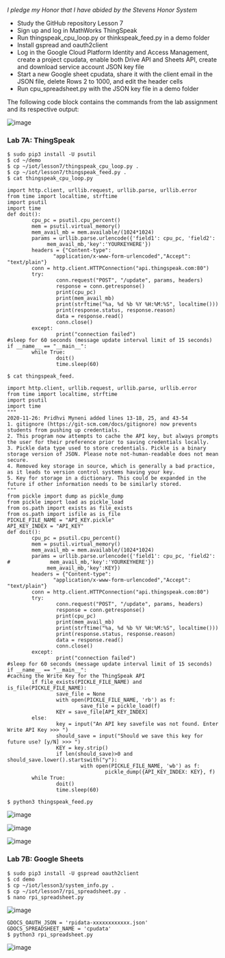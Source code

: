 *I pledge my Honor that I have abided by the Stevens Honor System*

- Study the GitHub repository Lesson 7
- Sign up and log in MathWorks ThingSpeak
- Run thingspeak_cpu_loop.py or thinkspeak_feed.py in a demo folder
- Install gspread and oauth2client
- Log in the Google Cloud Platform Identity and Access Management, create a project cpudata, enable both Drive API and Sheets API, create and download service account JSON key file
- Start a new Google sheet cpudata, share it with the client email in the JSON file, delete Rows 2 to 1000, and edit the header cells
- Run cpu_spreadsheet.py with the JSON key file in a demo folder


The following code block contains the commands from the lab assignment and its respective output:

![image](https://github.com/nicomcd/Engineering-Design-VI/assets/35404943/b0d80f1b-04da-4ee8-a038-ab6a10214170)


### Lab 7A: ThingSpeak
```
$ sudo pip3 install -U psutil
$ cd ~/demo
$ cp ~/iot/lesson7/thingspeak_cpu_loop.py .
$ cp ~/iot/lesson7/thingspeak_feed.py .
$ cat thingspeak_cpu_loop.py

import http.client, urllib.request, urllib.parse, urllib.error
from time import localtime, strftime
import psutil
import time
def doit():
        cpu_pc = psutil.cpu_percent()
        mem = psutil.virtual_memory()
        mem_avail_mb = mem.available/(1024*1024)
        params = urllib.parse.urlencode({'field1': cpu_pc, 'field2':
             mem_avail_mb,'key':'YOURKEYHERE'})
        headers = {"Content-type":
               "application/x-www-form-urlencoded","Accept": "text/plain"}
        conn = http.client.HTTPConnection("api.thingspeak.com:80")
        try:
                conn.request("POST", "/update", params, headers)
                response = conn.getresponse()
                print(cpu_pc)
                print(mem_avail_mb)
                print(strftime("%a, %d %b %Y %H:%M:%S", localtime()))
                print(response.status, response.reason)
                data = response.read()
                conn.close()
        except:
                print("connection failed")
#sleep for 60 seconds (message update interval limit of 15 seconds)
if __name__ == "__main__":
        while True:
                doit()
                time.sleep(60)

$ cat thingspeak_feed.

import http.client, urllib.request, urllib.parse, urllib.error
from time import localtime, strftime
import psutil
import time
"""
2020-11-26: Pridhvi Myneni added lines 13-18, 25, and 43-54
1. gitignore (https://git-scm.com/docs/gitignore) now prevents students from pushing up credentials.
2. This program now attempts to cache the API key, but always prompts the user for their preference prior to saving credentials locally.
3. Pickle data type used to store credentials. Pickle is a binary storage version of JSON. Please note not-human-readable does not mean secure.
4. Removed key storage in source, which is generally a bad practice, as it leads to version control systems having your key.
5. Key for storage in a dictionary. This could be expanded in the future if other information needs to be similarly stored.
"""
from pickle import dump as pickle_dump
from pickle import load as pickle_load
from os.path import exists as file_exists
from os.path import isfile as is_file
PICKLE_FILE_NAME = "API_KEY.pickle"
API_KEY_INDEX = "API_KEY"
def doit():
        cpu_pc = psutil.cpu_percent()
        mem = psutil.virtual_memory()
        mem_avail_mb = mem.available/(1024*1024)
        params = urllib.parse.urlencode({'field1': cpu_pc, 'field2':
#             mem_avail_mb,'key':'YOURKEYHERE'})
             mem_avail_mb,'key':KEY})
        headers = {"Content-type":
               "application/x-www-form-urlencoded","Accept": "text/plain"}
        conn = http.client.HTTPConnection("api.thingspeak.com:80")
        try:
                conn.request("POST", "/update", params, headers)
                response = conn.getresponse()
                print(cpu_pc)
                print(mem_avail_mb)
                print(strftime("%a, %d %b %Y %H:%M:%S", localtime()))
                print(response.status, response.reason)
                data = response.read()
                conn.close()
        except:
                print("connection failed")
#sleep for 60 seconds (message update interval limit of 15 seconds)
if __name__ == "__main__":
#caching the Write Key for the ThingSpeak API
        if file_exists(PICKLE_FILE_NAME) and is_file(PICKLE_FILE_NAME):
                save_file = None
                with open(PICKLE_FILE_NAME, 'rb') as f:
                        save_file = pickle_load(f)
                KEY = save_file[API_KEY_INDEX]
        else:
                key = input("An API key savefile was not found. Enter Write API Key >>> ")
                should_save = input("Should we save this key for future use? [y/N] >>> ")
                KEY = key.strip()
                if len(should_save)>0 and should_save.lower().startswith("y"):
                        with open(PICKLE_FILE_NAME, 'wb') as f:
                                pickle_dump({API_KEY_INDEX: KEY}, f)
        while True:
                doit()
                time.sleep(60)

$ python3 thingspeak_feed.py
```
![image](https://github.com/nicomcd/Engineering-Design-VI/assets/35404943/f65dd161-6a08-43f3-8a47-811f29af3e6e)

![image](https://github.com/nicomcd/Engineering-Design-VI/assets/35404943/2cb636be-741a-4456-beea-284f9659ca48)

![image](https://github.com/nicomcd/Engineering-Design-VI/assets/35404943/e1e0149a-56c3-4628-a890-decb4b8ec676)


### Lab 7B: Google Sheets
```
$ sudo pip3 install -U gspread oauth2client
$ cd demo
$ cp ~/iot/lesson3/system_info.py .
$ cp ~/iot/lesson7/rpi_spreadsheet.py .
$ nano rpi_spreadsheet.py
```
![image](https://github.com/nicomcd/Engineering-Design-VI/assets/35404943/30ce6550-591e-4da2-990c-e634259a7ac2)
```
GDOCS_OAUTH_JSON = 'rpidata-xxxxxxxxxxxx.json'
GDOCS_SPREADSHEET_NAME = 'cpudata'
$ python3 rpi_spreadsheet.py
```
![image](https://github.com/nicomcd/Engineering-Design-VI/assets/35404943/e54fef49-0b94-4410-9e1b-bb563f69190e)

